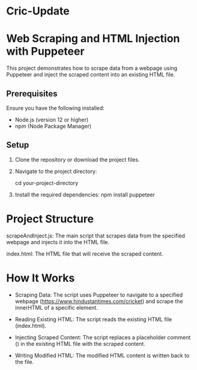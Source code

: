 # Cric-Update


# Web Scraping and HTML Injection with Puppeteer

This project demonstrates how to scrape data from a webpage using Puppeteer and inject the scraped content into an existing HTML file.

## Prerequisites

Ensure you have the following installed:
- Node.js (version 12 or higher)
- npm (Node Package Manager)

## Setup

1. Clone the repository or download the project files.

2. Navigate to the project directory:
 
   cd your-project-directory

3. Install the required dependencies:
    npm install puppeteer


# Project Structure
   scrapeAndInject.js: The main script that scrapes data from the specified webpage and injects it into the HTML file.

   index.html: The HTML file that will receive the scraped content. 


# How It Works
 * Scraping Data: The script uses Puppeteer to navigate to a specified webpage (https://www.hindustantimes.com/cricket) and scrape the innerHTML of a specific element.

* Reading Existing HTML: The script reads the existing HTML file (index.html).

* Injecting Scraped Content: The script replaces a placeholder comment (<!-- Placeholder for scraped content -->) in the existing HTML file with the scraped content.

* Writing Modified HTML: The modified HTML content is written back to the file.